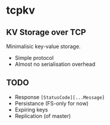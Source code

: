 # tcpkv
## KV Storage over TCP
Minimalisic key-value storage.

- Simple protocol
- Almost no serialisation overhead

## TODO
- Response `[StatusCode][...Message]`
- Persistance (FS-only for now)
- Expiring keys
- Replication (of master)
